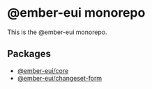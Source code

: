 # @ember-eui monorepo

This is the @ember-eui monorepo.

## Packages
- [@ember-eui/core](./packages/core/README.md)
- [@ember-eui/changeset-form](./packages/changeset-form/README.md)